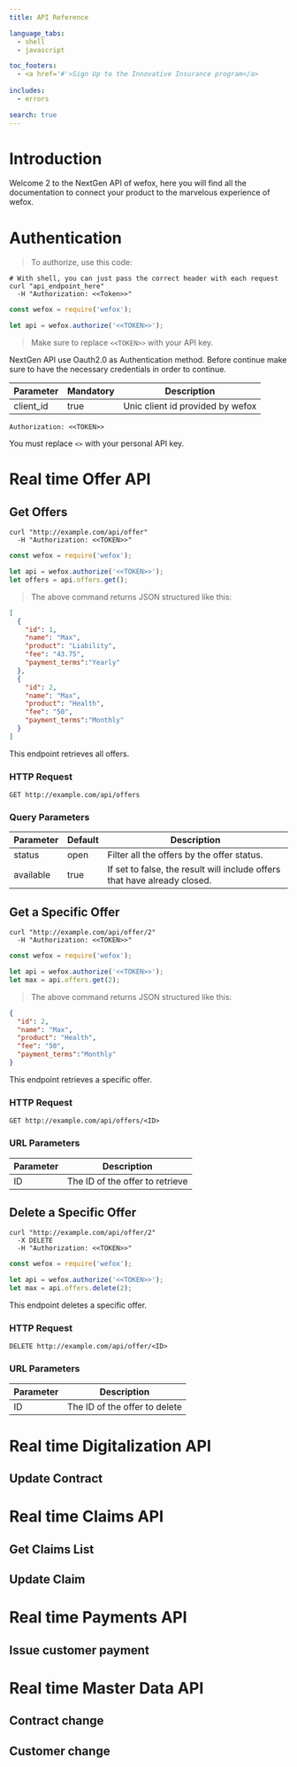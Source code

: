 ```yaml
---
title: API Reference

language_tabs: 
  - shell
  - javascript

toc_footers:
  - <a href='#'>Sign Up to the Innovative Insurance program</a>
  
includes:
  - errors

search: true
---
```


# Introduction

Welcome 2 to the NextGen API of wefox, here you will find all the documentation to connect your product to the marvelous experience of wefox.

# Authentication

> To authorize, use this code:


```shell
# With shell, you can just pass the correct header with each request
curl "api_endpoint_here"
  -H "Authorization: <<Token>>"
```

```javascript
const wefox = require('wefox');

let api = wefox.authorize('<<TOKEN>>');
```

> Make sure to replace `<<TOKEN>>` with your API key.

NextGen API use Oauth2.0 as Authentication method. Before continue make sure to have the necessary credentials in order to continue.

Parameter | Mandatory | Description
--------- | ------- | -----------
client_id | true | Unic client id provided by wefox

`Authorization: <<TOKEN>>`

<aside class="notice">
You must replace <code><<TOKEN>></code> with your personal API key.
</aside>

# Real time Offer API

## Get Offers

```shell
curl "http://example.com/api/offer"
  -H "Authorization: <<TOKEN>>"
```

```javascript
const wefox = require('wefox');

let api = wefox.authorize('<<TOKEN>>');
let offers = api.offers.get();
```

> The above command returns JSON structured like this:

```json
[
  {
    "id": 1,
    "name": "Max",
    "product": "Liability",
    "fee": "43.75",
    "payment_terms":"Yearly"
  },
  {
    "id": 2,
    "name": "Max",
    "product": "Health",
    "fee": "50",
    "payment_terms":"Monthly"
  }
]
```

This endpoint retrieves all offers.

### HTTP Request

`GET http://example.com/api/offers`

### Query Parameters

Parameter | Default | Description
--------- | ------- | -----------
status | open | Filter all the offers by the offer status.
available | true | If set to false, the result will include offers that have already closed.



## Get a Specific Offer

```shell
curl "http://example.com/api/offer/2"
  -H "Authorization: <<TOKEN>>"
```

```javascript
const wefox = require('wefox');

let api = wefox.authorize('<<TOKEN>>');
let max = api.offers.get(2);
```

> The above command returns JSON structured like this:

```json
{
  "id": 2,
  "name": "Max",
  "product": "Health",
  "fee": "50",
  "payment_terms":"Monthly"
}
```

This endpoint retrieves a specific offer.


### HTTP Request

`GET http://example.com/api/offers/<ID>`

### URL Parameters

Parameter | Description
--------- | -----------
ID | The ID of the offer to retrieve

## Delete a Specific Offer



```shell
curl "http://example.com/api/offer/2"
  -X DELETE
  -H "Authorization: <<TOKEN>>"
```

```javascript
const wefox = require('wefox');

let api = wefox.authorize('<<TOKEN>>');
let max = api.offers.delete(2);
```


This endpoint deletes a specific offer.

### HTTP Request

`DELETE http://example.com/api/offer/<ID>`

### URL Parameters

Parameter | Description
--------- | -----------
ID | The ID of the offer to delete

# Real time Digitalization API

## Update Contract

# Real time Claims API

## Get Claims List

## Update Claim

# Real time Payments API

## Issue customer payment

# Real time Master Data API

## Contract change

## Customer change